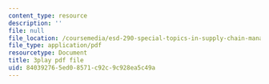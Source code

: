 ```yaml
---
content_type: resource
description: ''
file: null
file_location: /coursemedia/esd-290-special-topics-in-supply-chain-management-spring-2005/840392765ed08571c92c9c928ea5c49a_IXddoba3uQ4.pdf
file_type: application/pdf
resourcetype: Document
title: 3play pdf file
uid: 84039276-5ed0-8571-c92c-9c928ea5c49a
---
```

